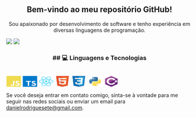 

<div align="center">
  <h2>Bem-vindo ao meu repositório GitHub!</h2>
  <p>Sou apaixonado por desenvolvimento de software e tenho experiência em diversas linguagens de programação.</p>
</div>
<div>

<img height="180em" src="https://github-readme-stats.vercel.app/api?username=DanielRodrigues-prog&show=reviews&show_icons=true&theme=dracula&discussions_started,discussions_answered,prs_merged,prs_merged_percentage"/>
<img height="180em" src="https://github-readme-stats.vercel.app/api/top-langs/?username=DanielRodrigues-prog&layout=compact&langs_count=16&theme=dracula"/>
  
</div>
<div align="center">
<h3>## 💻 Linguagens e Tecnologias</h3>
</div>
<div style="display: inline_block"><br>
  <img align="center" alt="Rafa-Js" height="30" width="40" src="https://raw.githubusercontent.com/devicons/devicon/master/icons/javascript/javascript-plain.svg">
  <img align="center" alt="Rafa-Ts" height="30" width="40" src="https://raw.githubusercontent.com/devicons/devicon/master/icons/typescript/typescript-plain.svg">
  <img align="center" alt="Rafa-React" height="30" width="40" src="https://raw.githubusercontent.com/devicons/devicon/master/icons/react/react-original.svg">
  <img align="center" alt="Rafa-HTML" height="30" width="40" src="https://raw.githubusercontent.com/devicons/devicon/master/icons/html5/html5-original.svg">
  <img align="center" alt="Rafa-CSS" height="30" width="40" src="https://raw.githubusercontent.com/devicons/devicon/master/icons/css3/css3-original.svg">
  <img align="center" alt="Rafa-Python" height="30" width="40" src="https://raw.githubusercontent.com/devicons/devicon/master/icons/python/python-original.svg">
  <img align="center" alt="Rafa-Csharp" height="30" width="40" src="https://raw.githubusercontent.com/devicons/devicon/master/icons/csharp/csharp-original.svg">
</div>

<p>Se você deseja entrar em contato comigo, sinta-se à vontade para me seguir nas redes sociais ou enviar um email para <a href="mailto:danielrodriguesete@gmail.com">danielrodriguesete@gmail.com</a>.</p>

